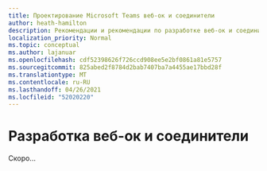 ```yaml
---
title: Проектирование Microsoft Teams веб-ок и соединители
author: heath-hamilton
description: Рекомендации и рекомендации по разработке веб-ок и соединители для Microsoft Teams.
localization_priority: Normal
ms.topic: conceptual
ms.author: lajanuar
ms.openlocfilehash: cdf52398626f726ccd908ee5e2bf0861a81e5757
ms.sourcegitcommit: 825abed2f8784d2bab7407ba7a4455ae17bbd28f
ms.translationtype: MT
ms.contentlocale: ru-RU
ms.lasthandoff: 04/26/2021
ms.locfileid: "52020220"
---
```

# <a name="design-webhooks-and-connectors"></a>Разработка веб-ок и соединители

Скоро...
